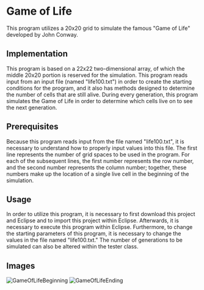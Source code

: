 # Game of Life
This program utilizes a 20x20 grid to simulate the famous "Game of Life" developed by John Conway.

## Implementation
This program is based on a 22x22 two-dimensional array, of which the middle 20x20 portion is reserved for the simulation. This program reads input from an input file (named "life100.txt") in order to create the starting conditions for the program, and it also has methods designed to determine the number of cells that are still alive. During every generation, this program simulates the Game of Life in order to determine which cells live on to see the next generation.

## Prerequisites
Because this program reads input from the file named "life100.txt", it is necessary to understand how to properly input values into this file. The first line represents the number of grid spaces to be used in the program. For each of the subsequent lines, the first number represents the row number, and the second number represents the column number; together, these numbers make up the location of a single live cell in the beginning of the simulation.

## Usage
In order to utilize this program, it is necessary to first download this project and Eclipse and to import this project within Eclipse. Afterwards, it is necessary to execute this program within Eclipse. Furthermore, to change the starting parameters of this program, it is necessary to change the values in the file named "life100.txt." The number of generations to be simulated can also be altered within the tester class.

## Images
![GameOfLifeBeginning](https://user-images.githubusercontent.com/8474410/89722927-5b6dae00-d9a4-11ea-80df-6f5d05fbf5c5.png)
![GameOfLifeEnding](https://user-images.githubusercontent.com/8474410/89722929-5d377180-d9a4-11ea-9ab9-f10a46fb8911.png)
